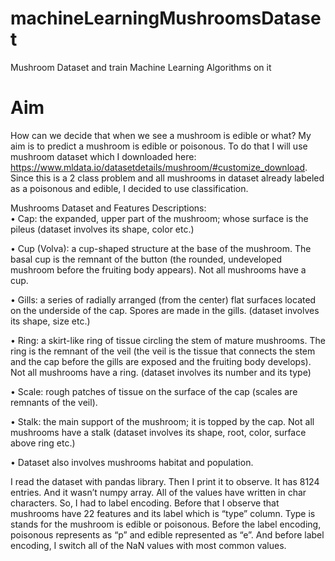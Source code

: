 # machineLearningMushroomsDataset
Mushroom Dataset and train Machine Learning Algorithms on it  

# Aim  
How can we decide that when we see a mushroom is edible or what? My
aim is to predict a mushroom is edible or poisonous. To do that I will use
mushroom dataset which I downloaded here: https://www.mldata.io/datasetdetails/mushroom/#customize_download. Since this is a 2 class problem and all
mushrooms in dataset already labeled as a poisonous and edible, I decided to use
classification.

Mushrooms Dataset and Features Descriptions:  
• Cap: the expanded, upper part of the mushroom; whose surface is the pileus
(dataset involves its shape, color etc.)  

• Cup (Volva): a cup-shaped structure at the base of the mushroom. The basal
cup is the remnant of the button (the rounded, undeveloped mushroom
before the fruiting body appears). Not all mushrooms have a cup.  

• Gills: a series of radially arranged (from the center) flat surfaces located on
the underside of the cap. Spores are made in the gills. (dataset involves its
shape, size etc.)  

• Ring: a skirt-like ring of tissue circling the stem of mature mushrooms. The
ring is the remnant of the veil (the veil is the tissue that connects the stem
and the cap before the gills are exposed and the fruiting body develops). Not
all mushrooms have a ring. (dataset involves its number and its type)  

• Scale: rough patches of tissue on the surface of the cap (scales are remnants
of the veil).  

• Stalk: the main support of the mushroom; it is topped by the cap. Not all
mushrooms have a stalk (dataset involves its shape, root, color, surface
above ring etc.)  

• Dataset also involves mushrooms habitat and population.    

I read the dataset with pandas library. Then I print it to observe. It has 8124
entries. And it wasn’t numpy array. All of the values have written in char
characters. So, I had to label encoding. Before that I observe that mushrooms have
22 features and its label which is “type” column. Type is stands for the mushroom 
is edible or poisonous. Before the label encoding, poisonous represents as “p” and
edible represented as “e”. And before label encoding, I switch all of the NaN
values with most common values.

